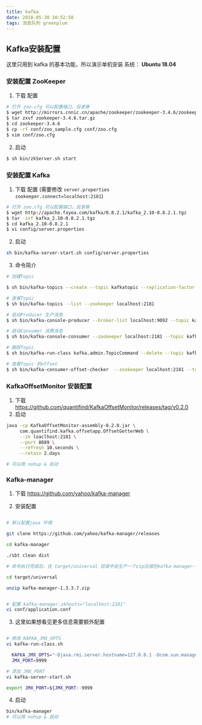 ```yaml
---
title: kafka
date: 2018-05-30 10:52:58
tags: 消息队列 greenplum 
---
```

## Kafka安装配置
这里只用到 kafka 的基本功能，所以演示单机安装
系统： **Ubuntu 18.04**

### 安装配置 ZooKeeper
1. 下载 配置
``` bash
# 打开 zoo.cfg 可以配置端口，目录等
$ wget http://mirrors.cnnic.cn/apache/zookeeper/zookeeper-3.4.6/zookeeper-3.4.6.tar.gz
$ tar zxvf zookeeper-3.4.6.tar.gz
$ cd zookeeper-3.4.6
$ cp -rf conf/zoo_sample.cfg conf/zoo.cfg
$ vim conf/zoo.cfg
```
2. 启动
``` bash 
$ sh bin/zkServer.sh start
```

### 安装配置 Kafka
1. 下载 配置 (需要修改 `server.properties zookeeper.connect=localhost:2181`)
``` bash
# 打开 zoo.cfg 可以配置端口，目录等
$ wget http://apache.fayea.com/kafka/0.8.2.1/kafka_2.10-0.8.2.1.tgz
$ tar -zxf kafka_2.10-0.8.2.1.tgz
$ cd kafka_2.10-0.8.2.1
$ vi config/server.properties

```
2. 启动
``` bash 
sh bin/kafka-server-start.sh config/server.properties
```
3. 命令简介

```bash 
# 创建Topic

$ sh bin/kafka-topics --create --topic kafkatopic --replication-factor 1 --partitions 1 --zookeeper localhost:2181

# 查看Topic
$ sh bin/kafka-topics --list --zookeeper localhost:2181

# 启动Producer 生产消息
$ sh bin/kafka-console-producer --broker-list localhost:9092 --topic kafkatopic

# 启动Consumer 消费消息
$ sh bin/kafka-console-consumer --zookeeper localhost:2181 --topic kafkatopic --from-beginning

# 删除Topic
$ sh bin/kafka-run-class kafka.admin.TopicCommand --delete --topic kafkatopic --zookeeper localhost:2181

# 查看Topic 的offset 
$ sh bin/kafka-consumer-offset-checker  --zookeeper localhost:2181 --topic kafkatopic --group consumer

```

### KafkaOffsetMonitor 安装配置 
1. 下载   https://github.com/quantifind/KafkaOffsetMonitor/releases/tag/v0.2.0
2. 启动 
```bash
java -cp KafkaOffsetMonitor-assembly-0.2.0.jar \
     com.quantifind.kafka.offsetapp.OffsetGetterWeb \
     --zk loaclhost:2181 \
     --port 8089 \
     --refresh 10.seconds \
     --retain 2.days

# 可以用 nohup & 启动
```

### Kafka-manager

1. 下载   https://github.com/yahoo/kafka-manager

2. 安装配置

```bash 

# 默认配置java 环境

git clone https://github.com/yahoo/kafka-manager/releases

cd kafka-manager

./sbt clean dist

# 命令执行完成后，在 target/universal 目录中会生产一个zip压缩包kafka-manager-1.3.3.7.zip

cd target/universal 

unzip kafka-manager-1.3.3.7.zip


# 配置 kafka-manager.zkhosts="localhost:2181"
vi conf/application.conf
```
3. 这里如果想看见更多信息需要额外配置
```bash

# 修改 KAFKA_JMX_OPTS
vi kafka-run-class.sh

  KAFKA_JMX_OPTS="-Djava.rmi.server.hostname=127.0.0.1 -Dcom.sun.management.jmxremote=true -Dcom.sun.management.jmxremote.authenticate=false  -Dcom.sun.management.jmxremote.ssl=false"
  JMX_PORT=9999

# 添加 JMX_PORT
vi kafka-server-start.sh

export JMX_PORT=${JMX_PORT:-9999

```

4. 启动 
```bash
bin/kafka-manager
# 可以用 nohup & 启动
```
